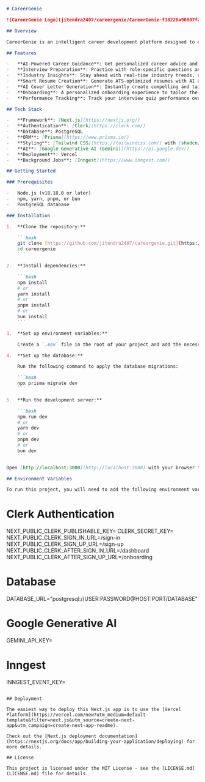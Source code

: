 ````markdown
# CareerGenie

![CareerGenie Logo](jitendra2407/careergenie/CareerGenie-f10226a90807f2d4e55e1d7ade5ad4e4fb5d2f99/public/logo.png)

## Overview

CareerGenie is an intelligent career development platform designed to empower professionals in their career journey. Leveraging the power of AI, it provides personalized guidance, industry-specific insights, and powerful tools for creating job application materials and preparing for interviews. Whether you're a recent graduate or a seasoned professional, CareerGenie is your AI-powered coach for achieving professional success.

## Features

-   **AI-Powered Career Guidance**: Get personalized career advice and insights powered by advanced AI technology.
-   **Interview Preparation**: Practice with role-specific questions and get instant feedback to improve your performance.
-   **Industry Insights**: Stay ahead with real-time industry trends, salary data, and market analysis.
-   **Smart Resume Creation**: Generate ATS-optimized resumes with AI assistance, with an intuitive markdown editor and PDF download option.
-   **AI Cover Letter Generation**: Instantly create compelling and tailored cover letters for any job application.
-   **Onboarding**: A personalized onboarding experience to tailor the app to your specific industry and career goals.
-   **Performance Tracking**: Track your interview quiz performance over time with charts and detailed analytics.

## Tech Stack

-   **Framework**: [Next.js](https://nextjs.org/)
-   **Authentication**: [Clerk](https://clerk.com/)
-   **Database**: PostgreSQL
-   **ORM**: [Prisma](https://www.prisma.io/)
-   **Styling**: [Tailwind CSS](https://tailwindcss.com/) with [shadcn/ui](https://ui.shadcn.com/)
-   **AI**: [Google Generative AI (Gemini)](https://ai.google.dev/)
-   **Deployment**: Vercel
-   **Background Jobs**: [Inngest](https://www.inngest.com/)

## Getting Started

### Prerequisites

-   Node.js (v18.18.0 or later)
-   npm, yarn, pnpm, or bun
-   PostgreSQL database

### Installation

1.  **Clone the repository:**

    ```bash
    git clone [https://github.com/jitendra2407/careergenie.git](https://github.com/jitendra2407/careergenie.git)
    cd careergenie
    ```

2.  **Install dependencies:**

    ```bash
    npm install
    # or
    yarn install
    # or
    pnpm install
    # or
    bun install
    ```

3.  **Set up environment variables:**

    Create a `.env` file in the root of your project and add the necessary environment variables. See the [Environment Variables](#environment-variables) section below for more details.

4.  **Set up the database:**

    Run the following command to apply the database migrations:

    ```bash
    npx prisma migrate dev
    ```

5.  **Run the development server:**

    ```bash
    npm run dev
    # or
    yarn dev
    # or
    pnpm dev
    # or
    bun dev
    ```

Open [http://localhost:3000](http://localhost:3000) with your browser to see the result.

## Environment Variables

To run this project, you will need to add the following environment variables to your `.env` file:

````

# Clerk Authentication

NEXT\_PUBLIC\_CLERK\_PUBLISHABLE\_KEY=
CLERK\_SECRET\_KEY=
NEXT\_PUBLIC\_CLERK\_SIGN\_IN\_URL=/sign-in
NEXT\_PUBLIC\_CLERK\_SIGN\_UP\_URL=/sign-up
NEXT\_PUBLIC\_CLERK\_AFTER\_SIGN\_IN\_URL=/dashboard
NEXT\_PUBLIC\_CLERK\_AFTER\_SIGN\_UP\_URL=/onboarding

# Database

DATABASE\_URL="postgresql://USER:PASSWORD@HOST:PORT/DATABASE"

# Google Generative AI

GEMINI\_API\_KEY=

# Inngest

INNGEST\_EVENT\_KEY=

```

## Deployment

The easiest way to deploy this Next.js app is to use the [Vercel Platform](https://vercel.com/new?utm_medium=default-template&filter=next.js&utm_source=create-next-app&utm_campaign=create-next-app-readme).

Check out the [Next.js deployment documentation](https://nextjs.org/docs/app/building-your-application/deploying) for more details.

## License

This project is licensed under the MIT License - see the [LICENSE.md](LICENSE.md) file for details.
```
